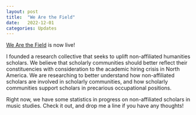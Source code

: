 ```yaml
---
layout: post
title:  "We Are the Field"
date:   2022-12-01
categories: Updates
---
```


[We Are the Field](https://wearethefield.io) is now live!

I founded a research collective that seeks to uplift non-affiliated humanities scholars. We believe that scholarly communities should better reflect their constituencies with consideration to the academic hiring crisis in North America. We are researching to better understand how non-affiliated scholars are involved in scholarly communities, and how scholarly communities support scholars in precarious occupational positions.

Right now, we have some statistics in progress on non-affiliated scholars in music studies. Check it out, and drop me a line if you have any thoughts!

